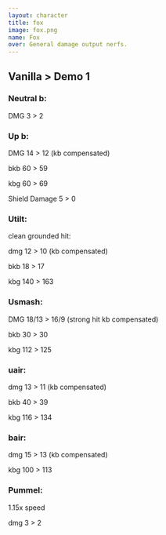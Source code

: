 ```yaml
---
layout: character
title: fox
image: fox.png
name: Fox
over: General damage output nerfs.
---
```


## Vanilla > Demo 1

### Neutral b:

DMG 3 > 2


### Up b:

DMG 14 > 12 (kb compensated) 

bkb 60 > 59

kbg 60 > 69

Shield Damage 5 > 0


### Utilt: 

clean grounded hit:

dmg 12 > 10 (kb compensated) 

bkb 18 > 17

kbg 140 > 163


### Usmash:

DMG 18/13 > 16/9 (strong hit kb compensated) 

bkb 30 > 30

kbg 112 > 125


### uair:

dmg 13 > 11 (kb compensated) 

bkb 40 > 39

kbg 116 > 134


### bair:

dmg 15 > 13 (kb compensated) 

kbg 100 > 113


### Pummel:

1.15x speed

dmg 3 > 2
